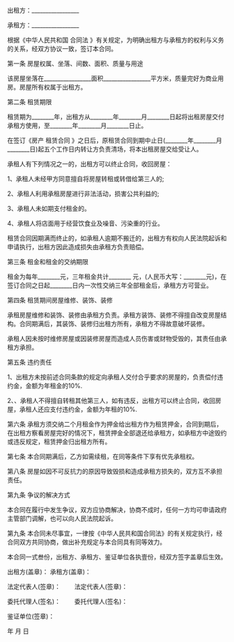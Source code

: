 
 


出租方：_________________


承租方：_________________


根据《中华人民共和国
合同法
》有关规定，为明确出租方与承租方的权利与义务的关系，经双方协议一致，签订本合同。


第一条 房屋权属、坐落、间数、面积、质量与用途


该房屋坐落在_________________面积_________________平方米，质量完好为商业用房。房屋所有权属于出租方。


第二条 租赁期限


租赁期为________年，出租方从________年________月________日起将出租房屋交付承租方使用，至________年________月________日止。


在签订《房产
租赁合同
》之日后，原租赁合同到期中止日(________年________月________日)起五个工作日内转让方负责清场，将本出租房屋交给受让人。


承租人有下列情况之一的，出租方可以终止合同，收回房屋：


1、承租人未经甲方同意擅自将房屋转租或转借给第三人的;


2、承租人利用承租房屋进行非法活动，损害公共利益的;


3、承租人未如期支付租金的。


4、承租人将店面用于经营饮食业及噪音、污染重的行业。


租赁合同因期满而终止的，如承租人逾期不搬迁的，出租方有权向人民法院起诉和申请执行，出租方因此造成损失由承租方负责赔偿。


第三条 租金和租金的交纳期限


租金为每年________元，三年租金共计________ 元，(人民币大写：________元)，在签订合同之日起________日内一次性交纳三年全部租金后，承租方方可营业。


第四条 租赁期间房屋维修、装饰、装修


承租房屋维修和装饰、装修由承租方负责。承租方装饰、装修不得擅自改变房屋结构。合同期满后，其装饰、装修归出租方所有，承租方不得故意破坏装修。


承租人因未按时维修房屋或因装修房屋而造成人员伤害或财物受毁的，其责任由承租方承担。


第五条 违约责任


1、出租方未按前述合同条款的规定向承租人交付合乎要求的房屋的，负责偿付违约金，金额为年租金的10%.


2、、承租人不得擅自转租其他第三人，如有违反，出租方可以终止合同，收回房屋，承租人还应支付违约金，金额为年租的10%.


第六条 承租方须交纳二个月租金作为押金给出租方作为租赁押金，合同到期后，在出租方察看房屋完好的情况下，租赁押金全部退还给承租方，如承租方中途毁约或违反规定，租赁押金归出租方所有。


第七条 本合同期满后，乙方如需续租，在同等条件下享有优先承租权。


第八条 房屋如因不可反抗力的原因导致毁损和造成承租方损失的，双方互不承担责任。


第九条 争议的解决方式


本合同在履行中发生争议，双方应协商解决，协商不成时，任何一方均可申请政府主管部门调解，也可以向人民法院起诉。


第九条 本合同未尽事宜，一律按《中华人民共和国合同法》的有关规定执行，经合同双方共同协商，做出补充规定与本合同具有同等效力。


本合同一式叁份，出租方、承租方、鉴证单位各执壹份，经双方签字盖章后生效。


出租方(盖章)：              承租方(盖章)：


法定代表人(签章)：　　 法定代表人(签章)：


委托代理人(签名)： 　　委托代理人(签名)：


鉴证单位(签章)：


  年 月 日
 


 

 
 
 
 
 
  


  
 

  


  


  
 
 
 
 

